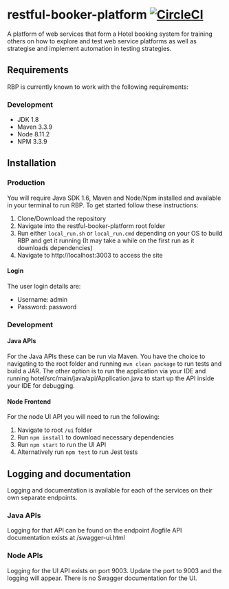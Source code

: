 # restful-booker-platform [![CircleCI](https://circleci.com/gh/mwinteringham/restful-booker-platform.svg?style=svg)](https://circleci.com/gh/mwinteringham/restful-booker-platform)
A platform of web services that form a Hotel booking system for training others on how to explore and test web service platforms as well as strategise and implement automation in testing strategies.

## Requirements
RBP is currently known to work with the following requirements:

### Development
- JDK 1.8
- Maven 3.3.9
- Node 8.11.2
- NPM 3.3.9

## Installation

### Production
You will require Java SDK 1.6, Maven and Node/Npm installed and available in your terminal to run RBP. To get started follow these instructions:

1. Clone/Download the repository
2. Navigate into the restful-booker-platform root folder
3. Run either ```local_run.sh``` or ```local_run.cmd``` depending on your OS to build RBP and get it running (It may take a while on the first run as it downloads dependencies)
4. Navigate to http://localhost:3003 to access the site

#### Login
The user login details are:
* Username: admin
* Password: password

### Development

#### Java APIs
For the Java APIs these can be run via Maven. You have the choice to navigating to the root folder and running ```mvn clean package``` to run tests and build a JAR. The other option is to run the application via your IDE and running hotel/src/main/java/api/Application.java to start up the API inside your IDE for debugging.

#### Node Frontend
For the node UI API you will need to run the following:

1. Navigate to root ```/ui``` folder
2. Run ```npm install``` to download necessary dependencies
3. Run ```npm start``` to run the UI API
4. Alternatively run ```npm test``` to run Jest tests

## Logging and documentation

Logging and documentation is available for each of the services on their own separate endpoints.

### Java APIs

Logging for that API can be found on the endpoint /logfile
API documentation exists at /swagger-ui.html

### Node APIs

Logging for the UI API exists on port 9003. Update the port to 9003 and the logging will appear.
There is no Swagger documentation for the UI.
